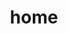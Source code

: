 ---
layout: home
title: home
landing-title: 'hi, welcome to my corner of the internet '
description: null
image: null
author: null
show_tile: false
---